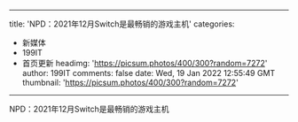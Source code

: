 
---
title: 'NPD：2021年12月Switch是最畅销的游戏主机'
categories: 
 - 新媒体
 - 199IT
 - 首页更新
headimg: 'https://picsum.photos/400/300?random=7272'
author: 199IT
comments: false
date: Wed, 19 Jan 2022 12:55:49 GMT
thumbnail: 'https://picsum.photos/400/300?random=7272'
---

<div>   
NPD：2021年12月Switch是最畅销的游戏主机  
</div>
            